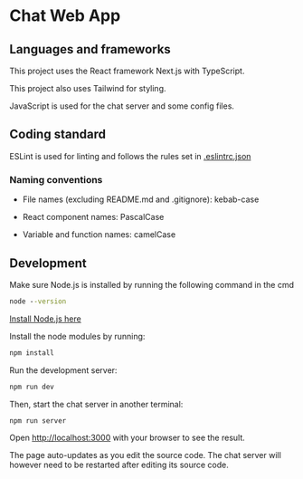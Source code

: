 # Chat Web App

## Languages and frameworks

This project uses the React framework Next.js with TypeScript.

This project also uses Tailwind for styling.

JavaScript is used for the chat server and some config files.

## Coding standard

ESLint is used for linting and follows the rules set in [.eslintrc.json](.eslintrc.json)

### Naming conventions

* File names (excluding README.md and .gitignore): kebab-case

* React component names: PascalCase

* Variable and function names: camelCase

## Development

Make sure Node.js is installed by running the following command in the cmd

```cmd
node --version
```

[Install Node.js here](https://nodejs.org/en/download)

Install the node modules by running:
```cmd
npm install
```
Run the development server:

```cmd
npm run dev
```

Then, start the chat server in another terminal:

```cmd
npm run server
```

Open [http://localhost:3000](http://localhost:3000) with your browser to see the result.

The page auto-updates as you edit the source code. The chat server will however need to be restarted after editing its source code.